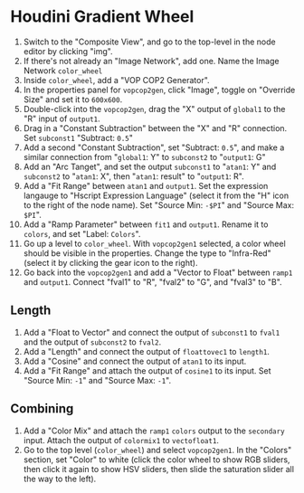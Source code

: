 # Houdini Gradient Wheel

1. Switch to the "Composite View", and go to the top-level in the node editor by clicking "img".
2. If there's not already an "Image Network", add one. Name the Image Network `color_wheel`
3. Inside `color_wheel`, add a "VOP COP2 Generator".
4. In the properties panel for `vopcop2gen`, click "Image", toggle on "Override Size" and set it to `600x600`.
5. Double-click into the `vopcop2gen`, drag the "X" output of `global1` to the "R" input of `output1`.
6. Drag in a "Constant Subtraction" between the "X" and "R" connection. Set `subconst1` "Subtract: `0.5`"
7. Add a second "Constant Subtraction", set "Subtract: `0.5`",  and make a similar connection from "`global1`: Y" to `subconst2` to "`output1`: G"
8. Add an "Arc Tanget", and set the output `subconst1` to "`atan1`: Y" and `subconst2` to "`atan1`: X", then "`atan1`: result" to "`output1`: R".
9. Add a "Fit Range" between `atan1` and `output1`. Set the expression langauge to "Hscript Expression Language" (select it from the "H" icon to the right of the node name). Set "Source Min: `-$PI`" and "Source Max: `$PI`".
10. Add a "Ramp Parameter" between `fit1` and `output1`. Rename it to `colors`, and set "Label: `Colors`".
11. Go up a level to `color_wheel`. With `vopcop2gen1` selected, a color wheel should be visible in the properties. Change the type to "Infra-Red" (select it by clicking the gear icon to the right).
12. Go back into the `vopcop2gen1` and add a "Vector to Float" between `ramp1` and `output1`. Connect "fval1" to "R", "fval2" to "G", and "fval3" to "B".

## Length

1. Add a "Float to Vector" and connect the output of `subconst1` to `fval1` and the output of `subconst2` to `fval2`.
2. Add a "Length" and connect the output of `floattovec1` to `length1`.
3. Add a "Cosine" and connect the output of `atan1` to its input.
4. Add a "Fit Range" and attach the output of `cosine1` to its input. Set "Source Min: `-1`" and "Source Max: `-1`".

## Combining

1. Add a "Color Mix" and attach the `ramp1` `colors` output to the `secondary` input. Attach the output of `colormix1` to `vectofloat1`.
2. Go to the top level (`color_wheel`) and select `vopcop2gen1`. In the "Colors" section, set "Color" to white (click the color wheel to show RGB sliders, then click it again to show HSV sliders, then slide the saturation slider all the way to the left).